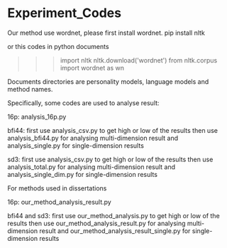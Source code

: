 # Experiment_Codes

Our method use wordnet, please first install wordnet.
pip install nltk

or this codes in python documents
>>> import nltk
>>> nltk.download('wordnet')
>>> from nltk.corpus import wordnet as wn

Documents directories are personality models, language models and method names.

Specifically, some codes are used to analyse result:

16p: analysis_16p.py

bfi44: first use analysis_csv.py to get high or low of the results
       then use analysis_bfi44.py for analysing multi-dimension result and analysis_single.py for single-dimension results
       
sd3: first use analysis_csv.py to get high or low of the results
       then use analysis_total.py for analysing multi-dimension result and analysis_single_dim.py for single-dimension results


For methods used in dissertations

16p: our_method_analysis_result.py 

bfi44 and sd3: first use our_method_analysis.py to get high or low of the results
       then use our_method_analysis_result.py for analysing multi-dimension result and our_method_analysis_result_single.py for single-dimension results
